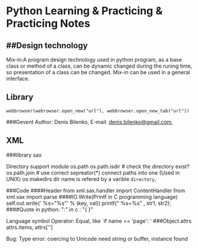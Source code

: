 Python Learning & Practicing & Practicing Notes
===============================================

##Design technology
-------------------
Mix-in:A program design technology used in python program, as a base class or method of a class, can be dynamic changed during the runing time, so presentation of a class can be changed. Mix-in can be used in a general interface.  


Library
-------
    webbrowser(webrowser.open_new("url"), webbrowser.open_new_tab("url"))
###Gevent
Author: Denis Bilenko, E-mail: denis.bilenko@gmail.com,   

XML
---
###library
sax  

Directory support
module
    os.path
    os.path.isdir # check the directory exist?
    os.path.join # use correct sepreator(*) connect paths into one (Used in UNIX)
    os.makedirs
dir name is refered by a varible `directory`, 

###Code
####Header
    from xml.sax.handler import ContentHandler
    from xml.sax import parse
####IO.Write(Printf in C programming language)
    self.out.write(' %s="%s"' % (key, val))
            printf(" %s=%s"   , str1, str2);
####Quote
    in python: ":"
    in c     : "{ }"

Language symbol
Operator:
Equal, like `if name == 'page': '
###Object.attrs
attrs.items, attrs['']


Bug:
Type error: coercing to Unicode need string or buffer, instance found

